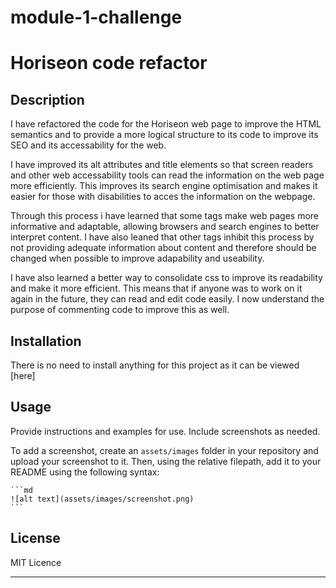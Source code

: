 # module-1-challenge
# Horiseon code refactor

## Description
I have refactored the code for the Horiseon web page to improve the HTML semantics and to provide a more logical structure to its code to improve its SEO and its accessability for the web.

I have improved its alt attributes and title elements so that screen readers and other web accessability tools can read the information on the web page more efficiently. This improves its search engine optimisation and makes it easier for those with disabilities to acces the information on the webpage.

Through this process i have learned that some tags make web pages more informative and adaptable, allowing browsers and search engines to better interpret content. I have also leaned that other tags inhibit this process by not providing adequate information about content and therefore should be changed when possible to improve adapability and useability.

I have also learned a better way to consolidate css to improve its readability and make it more efficient. This means that if anyone was to work on it again in the future, they can read and edit code easily. I now understand the purpose of commenting code to improve this as well.

## Installation

There is no need to install anything for this project as it can be viewed [here]

## Usage

Provide instructions and examples for use. Include screenshots as needed.

To add a screenshot, create an `assets/images` folder in your repository and upload your screenshot to it. Then, using the relative filepath, add it to your README using the following syntax:

    ```md
    ![alt text](assets/images/screenshot.png)
    ```


## License
 MIT Licence

---
